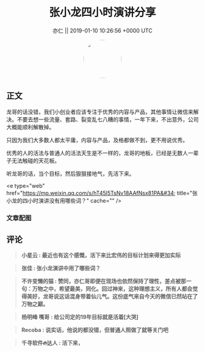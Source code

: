 <h1 align="center">张小龙四小时演讲分享</h1>




<p align="center">
    <a>亦仁 || 2019-01-10 10:26:56 &#43;0000 UTC</a>
</p>

<div align="center">
    <img src="https://images.zsxq.com/Fn3NQqCN8nuGF86yZPXSbEsl0mb3?e=1590940799&amp;token=kIxbL07-8jAj8w1n4s9zv64FuZZNEATmlU_Vm6zD:pfbNc8W3hS0oYG_hyXXh_rHMHuc=" width="100" height="100" style="border:1px solid;border-radius:50%; color:#ffffff"/>
</div>




## 正文

<div>
龙哥的话没错，我们小创业者应该专注于优秀的内容与产品，其他事情让微信来解决。不要去想一些流量、套路、裂变乱七八糟的事情，一年下来，不出意外，公司大概能顺利解散掉。

只因为我们大多数人都太平庸，内容与产品，及格都做不到，更不用说优秀。

优秀的人的活法与普通人的活法天生是不一样的，龙哥的地板，已经是无数人一辈子无法触碰的天花板。

听龙哥的话，当个目标，然后狠狠接地气，先活下来。

&lt;e type=&#34;web&#34; href=&#34;https://mp.weixin.qq.com/s/hT45I5TsNv18AAfNsx81PA&#34; title=&#34;张小龙的四小时演讲没有用哪些词？&#34; cache=&#34;&#34; /&gt;
</div>

### 文章配图

<div class="image" align="center">

</div>


## 评论

<div align="left">
<div>

<blockquote >
<span> <strong>小星云 : 最近也有这个感慨，活下来比宏伟的目标计划来得更加实际 </strong></span>
</blockquote>

<blockquote >
<span> <strong>张佳 : 张小龙演讲中用了哪些词？ </strong></span>
</blockquote>

<blockquote >
<span> <strong>不许变懒的猫 : 赞同，亦仁哥即便在现场也依然保持了理性，差点被那一句：万物之中，希望最美，同化。回过神来，这种理想主义，所有人都会觉得美好，龙哥说这话混身带着仙儿气。这份底气来自今天的微信已然站在了万物之巅。 </strong></span>
</blockquote>

<blockquote >
<span> <strong>杨明峰 嘴哥 : 给公司定的19年目标就是活着[大哭] </strong></span>
</blockquote>

<blockquote >
<span> <strong>Recoba : 说实话，他说的都没错，但普通人照做了就等关门吧 </strong></span>
</blockquote>

<blockquote >
<span> <strong>千寻软件🔥达人 : 活下来， </strong></span>
</blockquote>

</div>
</div>